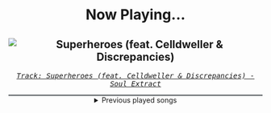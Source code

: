 <div align="center"> 
<h1>Now Playing...</h1>

![Superheroes (feat. Celldweller & Discrepancies)](https://i.scdn.co/image/ab67616d00001e02337bf361bdaac679ebeb6559)
--
_<samp><a href="https://open.spotify.com/track/36vDa8TbcpXawdaYh1IWVm">Track: Superheroes (feat. Celldweller & Discrepancies) - Soul Extract</a></samp>_

<div style="border: 1px #4B5054 solid"></div>
<details>
  <summary>
    Previous played songs
  </summary>
  <table>
    <thead>
      <tr>
        <th>
          Artist
        </th>
        <th>
          Song
        </th>
        <th>
          Link
        </th>
      </tr>
    </thead>
    <tbody>
      <tr><td>Soul Extract</td><td>Superheroes (feat. Celldweller & Discrepancies)</td><td><a href="https://open.spotify.com/track/36vDa8TbcpXawdaYh1IWVm">https://open.spotify.com/track/36vDa8TbcpXawdaYh1IWVm</a></td></tr><tr><td>Escape the Fate</td><td>Irreversible</td><td><a href="https://open.spotify.com/track/2sC3I1IHuoBsxop2wMUFfq">https://open.spotify.com/track/2sC3I1IHuoBsxop2wMUFfq</a></td></tr><tr><td>Epic Score</td><td>Creator of Worlds</td><td><a href="https://open.spotify.com/track/6tGtmVVS8ccFbJmewqhUTg">https://open.spotify.com/track/6tGtmVVS8ccFbJmewqhUTg</a></td></tr><tr><td>Immediate</td><td>Clash of Titans</td><td><a href="https://open.spotify.com/track/7I8daoodGajzsS5wc7JnRZ">https://open.spotify.com/track/7I8daoodGajzsS5wc7JnRZ</a></td></tr><tr><td>Thomas Bergersen</td><td>Dark Ages</td><td><a href="https://open.spotify.com/track/5sTZulDKt7ZaIpyHaLmB4e">https://open.spotify.com/track/5sTZulDKt7ZaIpyHaLmB4e</a></td></tr><tr><td>Hi-Finesse</td><td>Millennia</td><td><a href="https://open.spotify.com/track/0sIHFj3Uy2uGJbtPNiGMz3">https://open.spotify.com/track/0sIHFj3Uy2uGJbtPNiGMz3</a></td></tr><tr><td>Secession Studios</td><td>Demise of a Nation</td><td><a href="https://open.spotify.com/track/3Lx6qtXzJDXPKju2kwYuWb">https://open.spotify.com/track/3Lx6qtXzJDXPKju2kwYuWb</a></td></tr><tr><td>Secession Studios</td><td>Vindication</td><td><a href="https://open.spotify.com/track/6uzDtjmZs0LKAf9ERXgh2o">https://open.spotify.com/track/6uzDtjmZs0LKAf9ERXgh2o</a></td></tr><tr><td>Secession Studios</td><td>Darkness of Light</td><td><a href="https://open.spotify.com/track/0jSqNTbccOx2xvOWLa0YKm">https://open.spotify.com/track/0jSqNTbccOx2xvOWLa0YKm</a></td></tr><tr><td>Jo Blankenburg</td><td>Lords of Arkhmar</td><td><a href="https://open.spotify.com/track/3IsaEJSgHjptPLGtSVV1UM">https://open.spotify.com/track/3IsaEJSgHjptPLGtSVV1UM</a></td></tr><tr><td>Elephant Music</td><td>Eradication</td><td><a href="https://open.spotify.com/track/3tjPXdWIyxA9F4QQUKmlX8">https://open.spotify.com/track/3tjPXdWIyxA9F4QQUKmlX8</a></td></tr><tr><td>Epikus</td><td>Immovable Object</td><td><a href="https://open.spotify.com/track/6qgMXgSkrlwQ72FoEYUPZd">https://open.spotify.com/track/6qgMXgSkrlwQ72FoEYUPZd</a></td></tr><tr><td>Epikus</td><td>How the Mighty Have Fallen</td><td><a href="https://open.spotify.com/track/1VJVZ1aUzlrNia2bAGA8UQ">https://open.spotify.com/track/1VJVZ1aUzlrNia2bAGA8UQ</a></td></tr><tr><td>Colossal Trailer Music</td><td>Sentenced to Death</td><td><a href="https://open.spotify.com/track/2Sf5CIFAkParezgmDvmqP3">https://open.spotify.com/track/2Sf5CIFAkParezgmDvmqP3</a></td></tr><tr><td>Tom Player</td><td>Takedown</td><td><a href="https://open.spotify.com/track/1ds491XMimCkGknZArOHnJ">https://open.spotify.com/track/1ds491XMimCkGknZArOHnJ</a></td></tr><tr><td>Tom Player</td><td>AXIS</td><td><a href="https://open.spotify.com/track/5RFwztziKAgx4hoeEHway4">https://open.spotify.com/track/5RFwztziKAgx4hoeEHway4</a></td></tr><tr><td>City of the Fallen</td><td>Light From Darkness</td><td><a href="https://open.spotify.com/track/7yn0Hp7mHjbHkBLdGQU287">https://open.spotify.com/track/7yn0Hp7mHjbHkBLdGQU287</a></td></tr><tr><td>Thomas Bergersen</td><td>Nemesis</td><td><a href="https://open.spotify.com/track/7Aitbw7TqkE1qAKANwJXug">https://open.spotify.com/track/7Aitbw7TqkE1qAKANwJXug</a></td></tr><tr><td>Zack Hemsey</td><td>See What I've Become</td><td><a href="https://open.spotify.com/track/0uxK3GiLjigKgceER5mdKl">https://open.spotify.com/track/0uxK3GiLjigKgceER5mdKl</a></td></tr><tr><td>Anbu Monastir</td><td>Madara Uchiha Origin</td><td><a href="https://open.spotify.com/track/3otEUEkrLWszdsW8Ppi7In">https://open.spotify.com/track/3otEUEkrLWszdsW8Ppi7In</a></td></tr>
    </tbody>
  </table>
</details>

</div>
